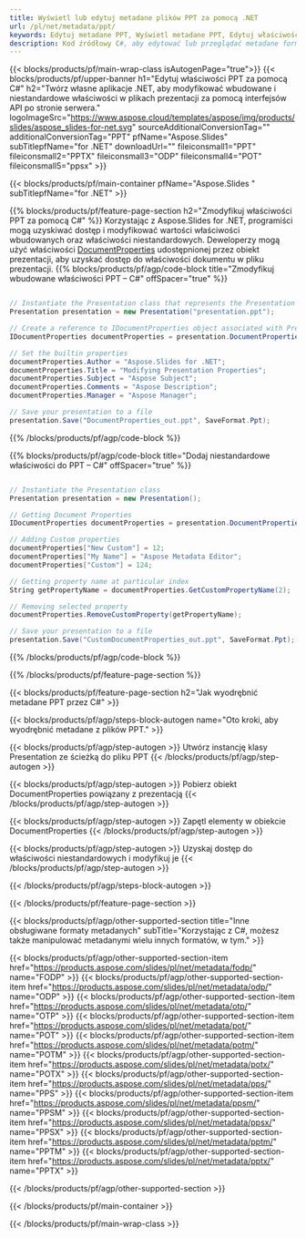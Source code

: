 ```yaml
---
title: Wyświetl lub edytuj metadane plików PPT za pomocą .NET
url: /pl/net/metadata/ppt/
keywords: Edytuj metadane PPT, Wyświetl metadane PPT, Edytuj właściwości PPT, Wyświetl właściwości PPT
description: Kod źródłowy C#, aby edytować lub przeglądać metadane formatu PPT.
---
```


{{< blocks/products/pf/main-wrap-class isAutogenPage="true">}}
{{< blocks/products/pf/upper-banner h1="Edytuj właściwości PPT za pomocą C#" h2="Twórz własne aplikacje .NET, aby modyfikować wbudowane i niestandardowe właściwości w plikach prezentacji za pomocą interfejsów API po stronie serwera." logoImageSrc="https://www.aspose.cloud/templates/aspose/img/products/slides/aspose_slides-for-net.svg" sourceAdditionalConversionTag="" additionalConversionTag="PPT" pfName="Aspose.Slides" subTitlepfName="for .NET" downloadUrl="" fileiconsmall1="PPT" fileiconsmall2="PPTX" fileiconsmall3="ODP" fileiconsmall4="POT" fileiconsmall5="ppsx" >}}

{{< blocks/products/pf/main-container pfName="Aspose.Slides " subTitlepfName="for .NET" >}}

{{% blocks/products/pf/feature-page-section  h2="Zmodyfikuj właściwości PPT za pomocą C#" %}}
Korzystając z Aspose.Slides for .NET, programiści mogą uzyskiwać dostęp i modyfikować wartości właściwości wbudowanych oraz właściwości niestandardowych. Deweloperzy mogą użyć właściwości [DocumentProperties](https://reference.aspose.com/slides/net/aspose.slides/documentproperties/) udostępnionej przez obiekt prezentacji, aby uzyskać dostęp do właściwości dokumentu w pliku prezentacji.
{{% blocks/products/pf/agp/code-block title="Zmodyfikuj wbudowane właściwości PPT – C#" offSpacer="true" %}}

```cs

// Instantiate the Presentation class that represents the Presentation
Presentation presentation = new Presentation("presentation.ppt");

// Create a reference to IDocumentProperties object associated with Presentation
IDocumentProperties documentProperties = presentation.DocumentProperties;

// Set the builtin properties
documentProperties.Author = "Aspose.Slides for .NET";
documentProperties.Title = "Modifying Presentation Properties";
documentProperties.Subject = "Aspose Subject";
documentProperties.Comments = "Aspose Description";
documentProperties.Manager = "Aspose Manager";

// Save your presentation to a file
presentation.Save("DocumentProperties_out.ppt", SaveFormat.Ppt);
```

{{% /blocks/products/pf/agp/code-block %}}

{{% blocks/products/pf/agp/code-block title="Dodaj niestandardowe właściwości do PPT – C#" offSpacer="true" %}}

```cs

// Instantiate the Presentation class
Presentation presentation = new Presentation();

// Getting Document Properties
IDocumentProperties documentProperties = presentation.DocumentProperties;

// Adding Custom properties
documentProperties["New Custom"] = 12;
documentProperties["My Name"] = "Aspose Metadata Editor";
documentProperties["Custom"] = 124;

// Getting property name at particular index
String getPropertyName = documentProperties.GetCustomPropertyName(2);

// Removing selected property
documentProperties.RemoveCustomProperty(getPropertyName);

// Save your presentation to a file
presentation.Save("CustomDocumentProperties_out.ppt", SaveFormat.Ppt);
```

{{% /blocks/products/pf/agp/code-block %}}

{{% /blocks/products/pf/feature-page-section %}}

{{< blocks/products/pf/feature-page-section  h2="Jak wyodrębnić metadane PPT przez C#" >}}

{{< blocks/products/pf/agp/steps-block-autogen name="Oto kroki, aby wyodrębnić metadane z plików PPT." >}}

{{< blocks/products/pf/agp/step-autogen >}}
Utwórz instancję klasy Presentation ze ścieżką do pliku PPT
{{< /blocks/products/pf/agp/step-autogen >}}

{{< blocks/products/pf/agp/step-autogen >}}
Pobierz obiekt DocumentProperties powiązany z prezentacją
{{< /blocks/products/pf/agp/step-autogen >}}

{{< blocks/products/pf/agp/step-autogen >}}
Zapętl elementy w obiekcie DocumentProperties
{{< /blocks/products/pf/agp/step-autogen >}}

{{< blocks/products/pf/agp/step-autogen >}}
Uzyskaj dostęp do właściwości niestandardowych i modyfikuj je
{{< /blocks/products/pf/agp/step-autogen >}}

{{< /blocks/products/pf/agp/steps-block-autogen >}}

{{< /blocks/products/pf/feature-page-section >}}

{{< blocks/products/pf/agp/other-supported-section title="Inne obsługiwane formaty metadanych" subTitle="Korzystając z C#, możesz także manipulować metadanymi wielu innych formatów, w tym." >}}

{{< blocks/products/pf/agp/other-supported-section-item href="https://products.aspose.com/slides/pl/net/metadata/fodp/" name="FODP" >}}
{{< blocks/products/pf/agp/other-supported-section-item href="https://products.aspose.com/slides/pl/net/metadata/odp/" name="ODP" >}}
{{< blocks/products/pf/agp/other-supported-section-item href="https://products.aspose.com/slides/pl/net/metadata/otp/" name="OTP" >}}
{{< blocks/products/pf/agp/other-supported-section-item href="https://products.aspose.com/slides/pl/net/metadata/pot/" name="POT" >}}
{{< blocks/products/pf/agp/other-supported-section-item href="https://products.aspose.com/slides/pl/net/metadata/potm/" name="POTM" >}}
{{< blocks/products/pf/agp/other-supported-section-item href="https://products.aspose.com/slides/pl/net/metadata/potx/" name="POTX" >}}
{{< blocks/products/pf/agp/other-supported-section-item href="https://products.aspose.com/slides/pl/net/metadata/pps/" name="PPS" >}}
{{< blocks/products/pf/agp/other-supported-section-item href="https://products.aspose.com/slides/pl/net/metadata/ppsm/" name="PPSM" >}}
{{< blocks/products/pf/agp/other-supported-section-item href="https://products.aspose.com/slides/pl/net/metadata/ppsx/" name="PPSX" >}}
{{< blocks/products/pf/agp/other-supported-section-item href="https://products.aspose.com/slides/pl/net/metadata/pptm/" name="PPTM" >}}
{{< blocks/products/pf/agp/other-supported-section-item href="https://products.aspose.com/slides/pl/net/metadata/pptx/" name="PPTX" >}}


{{< /blocks/products/pf/agp/other-supported-section >}}

{{< /blocks/products/pf/main-container >}}
    
{{< /blocks/products/pf/main-wrap-class >}}